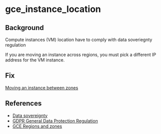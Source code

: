 # gce_instance_location

## Background

Compute instances (VM) location have to comply with data soveriegnty regulation

If you are moving an instance across regions, you must pick a different IP address for the VM instance.

## Fix

[Moving an instance between zones](https://cloud.google.com/compute/docs/instances/moving-instance-across-zones)

## References

- [Data sovereignty](https://en.wikipedia.org/wiki/Data_sovereignty)
- [GDPR General Data Protection Regulation](https://eur-lex.europa.eu/legal-content/EN/TXT/?uri=CELEX%3A32016R0679)
- [GCE Regions and zones](https://cloud.google.com/compute/docs/regions-zones)
